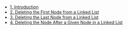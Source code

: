 - [1. Introduction](1__Introduction/readme.md) 
- [2. Deleting the First Node from a Linked List](2__Deleting_the_First_Node_from_a_Linked_List/readme.md) 
- [3. Deleting the Last Node from a Linked List](3__Deleting_the_Last_Node_from_a_Linked_List/readme.md) 
- [4. Deleting the Node After a Given Node in a Linked List](4__Deleting_the_Node_After_a_Given_Node_in_a_Linked_List/readme.md) 
